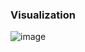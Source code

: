 ### Visualization
![image](https://github.com/user-attachments/assets/85e54386-a4d7-4a61-824c-6ed44d362c35)
